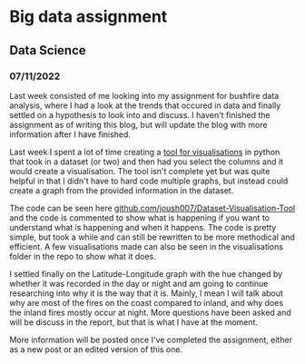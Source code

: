 # Big data assignment
## Data Science
### 07/11/2022

Last week consisted of me looking into my assignment for bushfire data analysis, where I had a look at the trends that occured in data and finally settled on a hypothesis to look into and discuss. I haven't finished the assignment as of writing this blog, but will update the blog with more information after I have finished.

Last week I spent a lot of time creating a [tool for visualisations](https://github.com/joush007/Dataset-Visualisation-Tool) in python that took in a dataset (or two) and then had you select the columns and it would create a visualisation. The tool isn't complete yet but was quite helpful in that I didn't have to hard code multiple graphs, but instead could create a graph from the provided information in the dataset.

The code can be seen here [github.com/joush007/Dataset-Visualisation-Tool](https://github.com/joush007/Dataset-Visualisation-Tool) and the code is commented to show what is happening if you want to understand what is happening and when it happens. The code is pretty simple, but took a while and can still be rewritten to be more methodical and efficient. A few visualisations made can also be seen in the visualisations folder in the repo to show what it does.

I settled finally on the Latitude-Longitude graph with the hue changed by whether it was recorded in the day or night and am going to continue researching into why it is the way that it is. Mainly, I mean I will talk about why are most of the fires on the coast compared to inland, and why does the inland fires mostly occur at night. More questions have been asked and will be discuss in the report, but that is what I have at the moment.

More information will be posted once I've completed the assignment, either as a new post or an edited version of this one.
